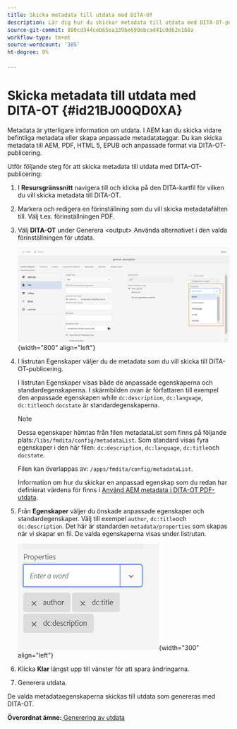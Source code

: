 ```yaml
---
title: Skicka metadata till utdata med DITA-OT
description: Lär dig hur du skickar metadata till utdata med DITA-OT-publicering i AEM.
source-git-commit: 880cd344ceb65ea339be699ebcad41c0d62e168a
workflow-type: tm+mt
source-wordcount: '305'
ht-degree: 0%

---
```


# Skicka metadata till utdata med DITA-OT {#id21BJ00QD0XA}

Metadata är ytterligare information om utdata. I AEM kan du skicka vidare befintliga metadata eller skapa anpassade metadatataggar. Du kan skicka metadata till AEM, PDF, HTML 5, EPUB och anpassade format via DITA-OT-publicering.

Utför följande steg för att skicka metadata till utdata med DITA-OT-publicering:

1. I **Resursgränssnitt** navigera till och klicka på den DITA-kartfil för vilken du vill skicka metadata till DITA-OT.
1. Markera och redigera en förinställning som du vill skicka metadatafälten till. Välj t.ex. förinställningen PDF.
1. Välj **DITA-OT** under Generera &lt;output> Använda alternativet i den valda förinställningen för utdata.

   ![](images/custom-meta-data-output-preset.png){width="800" align="left"}

1. I listrutan Egenskaper väljer du de metadata som du vill skicka till DITA-OT-publicering.

   I listrutan Egenskaper visas både de anpassade egenskaperna och standardegenskaperna. I skärmbilden ovan är författaren till exempel den anpassade egenskapen while `dc:description`, `dc:language`, `dc:title`och `docstate` är standardegenskaperna.

   >[!NOTE]
   >
   > Dessa egenskaper hämtas från filen metadataList som finns på följande plats:`/libs/fmdita/config/metadataList`. Som standard visas fyra egenskaper i den här filen: `dc:description`, `dc:language`, `dc:title`och `docstate`.

   Filen kan överlappas av: `/apps/fmdita/config/metadataList`.

   Information om hur du skickar en anpassad egenskap som du redan har definierat värdena för finns i [Använd AEM metadata i DITA-OT PDF-utdata](https://experienceleaguecommunities.adobe.com/t5/xml-documentation-discussions/use-aem-metadata-in-dita-ot-pdf-output/td-p/411880).

1. Från **Egenskaper** väljer du önskade anpassade egenskaper och standardegenskaper. Välj till exempel `author`, `dc:title`och `dc:description`. Det här är standarden `metadata/properties` som skapas när vi skapar en fil. De valda egenskaperna visas under listrutan.

   ![](images/selected-metadata-properties.png){width="300" align="left"}

1. Klicka **Klar** längst upp till vänster för att spara ändringarna.
1. Generera utdata.

De valda metadataegenskaperna skickas till utdata som genereras med DITA-OT.

**Överordnat ämne:**[ Generering av utdata](generate-output.md)
